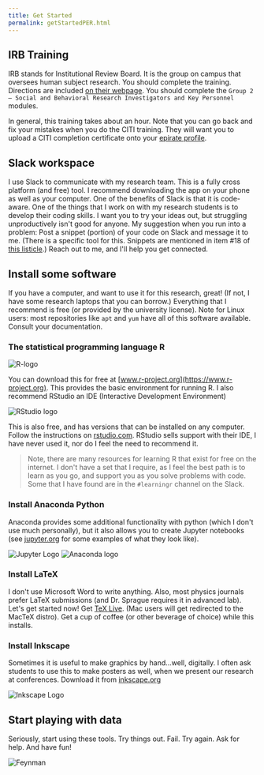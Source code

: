 ```yaml
---
title: Get Started
permalink: getStartedPER.html
---
```


## IRB Training

IRB stands for Institutional Review Board.  It is the group on campus that oversees human subject research.  You should complete the training.  Directions are included [on their webpage](https://rede.ecu.edu/umcirb/mandatory-training/citi-training/).  You should complete the `Group 2 – Social and Behavioral Research Investigators and Key Personnel` modules.

In general, this training takes about an hour.  Note that you can go back and fix your mistakes when you do the CITI training.  They will want you to upload a CITI completion certificate onto your [epirate profile](https://epirate.ecu.edu/app/).

## Slack workspace

I use Slack to communicate with my research team.  This is a fully cross platform (and free) tool.  I recommend downloading the app on your phone as well as your computer.  One of the benefits of Slack is that it is code-aware.  One of the things that I work on with my research students is to develop their coding skills.  I want you to try your ideas out, but struggling unproductively isn't good for anyone.  My suggestion when you run into a problem:  Post a snippet (portion) of your code on Slack and message it to me.  (There is a specific tool for this.  Snippets are mentioned in item #18 of [this listicle](https://kinsta.com/blog/how-to-use-slack/).)  Reach out to me, and I'll help you get connected.

## Install some software
If you have a computer, and want to use it for this research, great!  (If not, I have some research laptops that you can borrow.)  Everything that I recommend is free (or provided by the university license).  Note for Linux users:  most repositories like `apt` and `yum` have all of this software available.  Consult your documentation.

### The statistical programming language R
![R-logo](https://www.r-project.org/Rlogo.png)

You can download this for free at [www.r-project.org](https://www.r-project.org).  This provides the basic environment for running R.  I also recommend RStudio an IDE (Interactive Development Environment)

![RStudio logo](https://d33wubrfki0l68.cloudfront.net/521a038ed009b97bf73eb0a653b1cb7e66645231/8e3fd/assets/img/rstudio-icon.png)

This is also free, and has versions that can be installed on any computer.  Follow the instructions on [rstudio.com](https://rstudio.com).  RStudio sells support with their IDE, I have never used it, nor do I feel the need to recommend it.

> Note, there are many resources for learning R that exist for free on the internet.  I don't have a set that I require, as I feel the best path is to learn as you go, and support you as you solve problems with code.  Some that I have found are in the `#learningr` channel on the Slack.

### Install Anaconda Python

Anaconda provides some additional functionality with python (which I don't use much personally), but it also allows you to create Jupyter notebooks (see [jupyter.org](https://jupyter.org) for some examples of what they look like).

![Jupyter Logo](https://jupyter.org/assets/main-logo.svg)
![Anaconda logo](https://binstar-static-prod.s3.amazonaws.com/latest/img/AnacondaCloud_logo_V_green.png)

### Install LaTeX
I don't use Microsoft Word to write anything.  Also, most physics journals prefer LaTeX submissions (and Dr. Sprague requires it in advanced lab).  Let's get started now!  Get [TeX Live](https://www.tug.org/texlive/).  (Mac users will get redirected to the MacTeX distro).  Get a cup of coffee (or other beverage of choice) while this installs.

### Install Inkscape
Sometimes it is useful to make graphics by hand...well, digitally.  I often ask students to use this to make posters as well, when we present our research at conferences.  Download it from [inkscape.org](https://inkscape.org)

![Inkscape Logo](https://media.inkscape.org/static/images/inkscape-logo.svg)


## Start playing with data
Seriously, start using these tools.  Try things out.  Fail.  Try again.  Ask for help.  And have fun!

![Feynman](https://ih1.redbubble.net/image.563601502.2597/mp,840x830,matte,f8f8f8,t-pad,1000x1000,f8f8f8.jpg)

